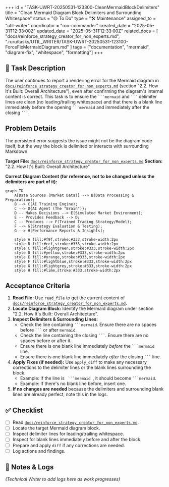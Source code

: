 +++
id = "TASK-UWRT-20250531-123300-CleanMermaidBlockDelimiters"
title = "Clean Mermaid Diagram Block Delimiters and Surrounding Whitespace"
status = "🟡 To Do"
type = "🛠️ Maintenance"
assigned_to = "util-writer"
coordinator = "roo-commander"
created_date = "2025-05-31T12:33:00Z"
updated_date = "2025-05-31T12:33:00Z"
related_docs = [
    "docs/reinforce_strategy_creator_for_non_experts.md",
    ".ruru/tasks/UTIL_WRITER/TASK-UWRT-20250531-123100-ForceFixMermaidDiagram.md"
]
tags = ["documentation", "mermaid", "diagram-fix", "whitespace", "formatting"]
+++

## 🎯 Task Description

The user continues to report a rendering error for the Mermaid diagram in [`docs/reinforce_strategy_creator_for_non_experts.md`](docs/reinforce_strategy_creator_for_non_experts.md) (section "2.2. How It's Built: Overall Architecture"), even after confirming the diagram's internal content is correct. This task is to ensure the ` ```mermaid ` and ` ``` ` delimiter lines are clean (no leading/trailing whitespace) and that there is a blank line immediately before the opening ` ```mermaid ` and immediately after the closing ` ``` `.

## Problem Details

The persistent error suggests the issue might not be the diagram code itself, but the way the block is delimited or interacts with surrounding Markdown.

**Target File:** [`docs/reinforce_strategy_creator_for_non_experts.md`](docs/reinforce_strategy_creator_for_non_experts.md)
**Section:** "2.2. How It's Built: Overall Architecture"

**Correct Diagram Content (for reference, not to be changed unless the delimiters are part of it):**
```mermaid
graph TD
    A[Data Sources (Market Data)] --> B(Data Processing & Preparation);
    B --> C(AI Training Engine);
    C --> D{AI Agent (The "Brain")};
    D -- Makes Decisions --> E(Simulated Market Environment);
    E -- Provides Feedback --> D;
    C -- Produces --> F(Trained Trading Strategy/Model);
    F --> G(Strategy Evaluation & Testing);
    G --> H[Performance Reports & Insights];

    style A fill:#f9f,stroke:#333,stroke-width:2px
    style B fill:#ccf,stroke:#333,stroke-width:2px
    style C fill:#lightgreen,stroke:#333,stroke-width:2px
    style D fill:#yellow,stroke:#333,stroke-width:2px
    style E fill:#orange,stroke:#333,stroke-width:2px
    style F fill:#lightblue,stroke:#333,stroke-width:2px
    style G fill:#lightgrey,stroke:#333,stroke-width:2px
    style H fill:#lime,stroke:#333,stroke-width:2px
```

## Acceptance Criteria

1.  **Read File:** Use `read_file` to get the current content of [`docs/reinforce_strategy_creator_for_non_experts.md`](docs/reinforce_strategy_creator_for_non_experts.md).
2.  **Locate Diagram Block:** Identify the Mermaid diagram under section "2.2. How It's Built: Overall Architecture".
3.  **Inspect Delimiters & Surrounding Lines:**
    *   Check the line containing ` ```mermaid `. Ensure there are no spaces before ` ``` ` or after `mermaid`.
    *   Check the line containing the closing ` ``` `. Ensure there are no spaces before or after it.
    *   Ensure there is one blank line immediately *before* the ` ```mermaid ` line.
    *   Ensure there is one blank line immediately *after* the closing ` ``` ` line.
4.  **Apply Fixes (if needed):** Use `apply_diff` to make any necessary corrections to the delimiter lines or the blank lines surrounding the block.
    *   Example: If the line is `  ```mermaid  `, it should become ```` ```mermaid ````.
    *   Example: If there's no blank line before, insert one.
5.  **If no changes are needed** because the delimiters and surrounding blank lines are already perfect, note this in the logs.

## ✅ Checklist

- [ ] Read [`docs/reinforce_strategy_creator_for_non_experts.md`](docs/reinforce_strategy_creator_for_non_experts.md).
- [ ] Locate the target Mermaid diagram block.
- [ ] Inspect delimiter lines for leading/trailing whitespace.
- [ ] Inspect for blank lines immediately before and after the block.
- [ ] Prepare and apply `diff` if any corrections are needed.
- [ ] Log actions and findings.

## 📝 Notes & Logs
*(Technical Writer to add logs here as work progresses)*